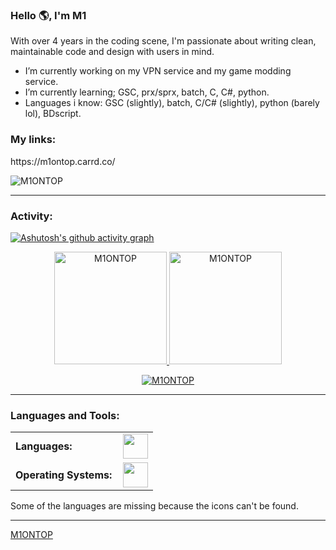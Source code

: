 <link rel="stylesheet" type='text/css' href="https://cdn.jsdelivr.net/gh/devicons/devicon@latest/devicon.min.css" />

### Hello 🌎, I'm M1

With over 4 years in the coding scene, I'm passionate about writing clean, maintainable code and design with users in mind.


  -  I’m currently working on my VPN service and my game modding service.
  -  I’m currently learning; GSC, prx/sprx, batch, C, C#, python.
  -  Languages i know: GSC (slightly), batch, C/C# (slightly), python (barely lol), BDscript.

<h3 align="left">My links:</h3> https://m1ontop.carrd.co/

<p align="left"> <img src="https://komarev.com/ghpvc/?username=M1ONTOP&label=Profile%20views&color=0e75b6&style=flat" alt="M1ONTOP" /> </p>


------
<h3 align="left">Activity:</h3>

[![Ashutosh's github activity graph](https://github-readme-activity-graph.vercel.app/graph?username=M1ONTOP&bg_color=100f0f&color=4c5e9e&line=4c569e&point=403e41&area=true&hide_border=true)](https://github.com/M1ONTOP/github-readme-activity-graph)

<div align="center">
  <a href="https://github.com/M1ONTOP">
    <img height="180em" src="https://github-readme-stats.vercel.app/api/top-langs?username=M1ONTOP&show_icons=true&locale=en&layout=compact&theme=tokyonight" alt="M1ONTOP"/>
    <img height="180em" src="https://github-readme-stats.vercel.app/api?username=M1ONTOP&show_icons=true&locale=en&layout=compact&theme=tokyonight" alt="M1ONTOP"/>
  </a>
</div>
<p align="center">
  <a href="https://github.com/M1ONTOP">
    <img src="https://github-readme-streak-stats.herokuapp.com/?user=M1ONTOP&&theme=tokyonight" alt="M1ONTOP" />
  </a>
</p>

------
<h3 align="left">Languages and Tools:</h3>
<table>
    <tr>
        <td style="font-weight: bold; padding-right: 10px; vertical-align: center; border: none;">Languages:</td>
        <td><img height="40" src="https://skillicons.dev/icons?i=c,cs,python,md"/></td>
    </tr>
    <tr>
        <td style="font-weight: bold; padding-right: 10px; vertical-align: center; border: none;">Operating Systems:</td>
        <td><img height="40" src="https://skillicons.dev/icons?i=windows,ubuntu,debian"/></td>
    </tr>
</table>
Some of the languages are missing because the icons can't be found.

------
[M1ONTOP](https://github.com/M1ONTOP)
